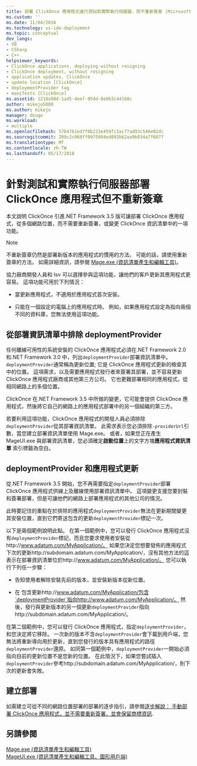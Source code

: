 ```yaml
---
title: 部署 ClickOnce 應用程式進行測試和實際執行伺服器，而不重新簽章 |Microsoft 文件
ms.custom: ''
ms.date: 11/04/2016
ms.technology: vs-ide-deployment
ms.topic: conceptual
dev_langs:
- VB
- CSharp
- C++
helpviewer_keywords:
- ClickOnce applications, deploying without resigning
- ClickOnce deployment, without resigning
- application updates, ClickOnce
- update location [ClickOnce]
- deploymentProvider tag
- manifests [ClickOnce]
ms.assetid: 1218a98d-1ad5-4eef-95dd-0e0b3c44168c
author: mikejo5000
ms.author: mikejo
manager: douge
ms.workload:
- multiple
ms.openlocfilehash: 57b4761ed7f0b223e459fc1ac77ad93c546e02dc
ms.sourcegitcommit: 209c2c068ff0975994ed892b62aa9b834a7f6077
ms.translationtype: MT
ms.contentlocale: zh-TW
ms.lasthandoff: 05/17/2018
---
```

# <a name="deploying-clickonce-applications-for-testing-and-production-servers-without-resigning"></a>針對測試和實際執行伺服器部署 ClickOnce 應用程式但不重新簽章
本文說明 ClickOnce 引進.NET Framework 3.5 版可讓部署 ClickOnce 應用程式，從多個網路位置，而不需要重新簽署，或變更 ClickOnce 資訊清單中的一項功能。  
  
> [!NOTE]
>  不重新簽章仍然是部署新版本的應用程式的慣用的方法。 可能的話，請使用重新簽章的方法。 如需詳細資訊，請參閱 [Mage.exe (資訊清單產生和編輯工具)](/dotnet/framework/tools/mage-exe-manifest-generation-and-editing-tool)。  
  
 協力廠商開發人員和 Isv 可以選擇參與這項功能，讓他們的客戶更新其應用程式更容易。 這項功能可用於下列情況：  
  
-   當更新應用程式，不適用於應用程式首次安裝。  
  
-   只能在一個設定的電腦上的應用程式時。 例如，如果應用程式設定為指向兩個不同的資料庫，您無法使用這項功能。  
  
## <a name="excluding-deploymentprovider-from-deployment-manifests"></a>從部署資訊清單中排除 deploymentProvider  
 任何離線可用性的系統安裝的 ClickOnce 應用程式必須在.NET Framework 2.0 和.NET Framework 3.0 中，列出`deploymentProvider`部署資訊清單中。 `deploymentProvider`通常稱為更新位置; 它是 ClickOnce 應用程式更新的檢查其中的位置。 這項需求，以及需要應用程式發行者來簽署其部署，並不容易更新 ClickOnce 應用程式廠商或其他第三方公司。 它也更難部署相同的應用程式，從相同網路上的多個位置。  
  
 ClickOnce 在.NET Framework 3.5 中所做的變更，它可能會提供 ClickOnce 應用程式，然後將它自己的網路上的應用程式部署中的另一個組織的第三方。  
  
 若要利用這項功能，ClickOnce 應用程式的開發人員必須排除`deploymentProvider`從其部署資訊清單。 此需求表示您必須排除`-providerUrl`引數，當您建立部署資訊清單使用 Mage.exe。 或者，如果您正在產生 MageUI.exe 與部署資訊清單，您必須確定**啟動位置**上的文字方塊**應用程式資訊清單** 索引標籤為空白。  
  
## <a name="deploymentprovider-and-application-updates"></a>deploymentProvider 和應用程式更新  
 從.NET Framework 3.5 開始，您不再需要指定`deploymentProvider`部署 ClickOnce 應用程式供線上及離線使用部署資訊清單中。 這項變更支援您要封裝和簽署部署，但是可讓他們的網路上部署應用程式的其他公司的情況。  
  
 此時要記住的重點在於排除的應用程式`deploymentProvider`無法在更新期間變更其安裝位置，直到它們寄送包含的更新`deploymentProvider`標記一次。  
  
 以下是兩個範例說明此點。 在第一個範例中，您可以發行 ClickOnce 應用程式沒有`deploymentProvider`標記，而且您要求使用者安裝從http://www.adatum.com/MyApplication/。 如果您決定您想要發佈的應用程式下次的更新http://subdomain.adatum.com/MyApplication/，沒有其他方法的這表示在部署資訊清單位於http://www.adatum.com/MyApplication/。 您可以執行下列任一步驟：  
  
-   告知使用者解除安裝先前的版本，並安裝新版本從新位置。  
  
-   在 包含更新http://www.adatum.com/MyApplication/包含`deploymentProvider`指向http://www.adatum.com/MyApplication/。 然後，發行與更新版本的另一個更新`deploymentProvider`指向http://subdomain.adatum.com/MyApplication/。  
  
 在第二個範例中，您可以發行 ClickOnce 應用程式，指定`deploymentProvider`，和您決定將它移除。 一次新的版本不含`deploymentProvider`會下載到用戶端，您無法將重新導向用於更新，直到您發行的版本具有應用程式的路徑`deploymentProvider`還原。 如同第一個範例中，`deploymentProvider`一開始必須指向目前的更新位置不是您新的位置。 在此情況下，如果您嘗試插入`deploymentProvider`參考http://subdomain.adatum.com/MyApplication/，則下次的更新會失敗。  
  
## <a name="creating-a-deployment"></a>建立部署  
 如需建立可從不同的網路位置部署的部署的逐步指引，請參閱[逐步解說： 手動部署 ClickOnce 應用程式，並不需要重新簽署，並會保留商標資訊](../deployment/walkthrough-manually-deploying-a-clickonce-app-no-re-signing-required.md).  
  
## <a name="see-also"></a>另請參閱  
 [Mage.exe (資訊清單產生和編輯工具)](/dotnet/framework/tools/mage-exe-manifest-generation-and-editing-tool)   
 [MageUI.exe (資訊清單產生和編輯工具、圖形用戶端)](/dotnet/framework/tools/mageui-exe-manifest-generation-and-editing-tool-graphical-client)